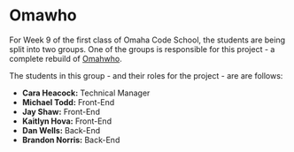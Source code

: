 Omawho
======

For Week 9 of the first class of Omaha Code School, the students are being split into two groups. One of the groups is responsible for this project - a complete rebuild of [Omahwho](http://omawho.com).

The students in this group - and their roles for the project - are are follows:

- **Cara Heacock:** Technical Manager
- **Michael Todd:** Front-End
- **Jay Shaw:** Front-End
- **Kaitlyn Hova:** Front-End
- **Dan Wells:** Back-End
- **Brandon Norris:** Back-End

